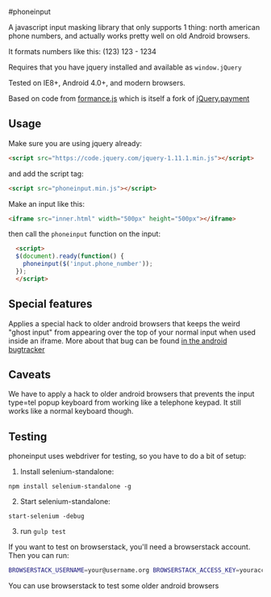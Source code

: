#phoneinput

A javascript input masking library that only supports 1 thing: north american phone numbers, and actually works pretty well on old Android browsers.

It formats numbers like this: (123) 123 - 1234

Requires that you have jquery installed and available as `window.jQuery`

Tested on IE8+, Android 4.0+, and modern browsers.

Based on code from [formance.js](http://omarshammas.github.io/formancejs) which is itself a fork of [jQuery.payment](https://github.com/stripe/jquery.payment)

## Usage

Make sure you are using jquery already:

```html
<script src="https://code.jquery.com/jquery-1.11.1.min.js"></script>
```

and add the script tag:

```html
<script src="phoneinput.min.js"></script>
```

Make an input like this:

```html
<iframe src="inner.html" width="500px" height="500px"></iframe>
```

then call the `phoneinput` function on the input:

```html
  <script>
  $(document).ready(function() {
    phoneinput($('input.phone_number'));
  });
  </script>
```

## Special features
Applies a special hack to older android browsers that keeps the weird "ghost input" from appearing over the top of your normal input when used inside an iframe.  More about that bug can be found [in the android bugtracker](https://code.google.com/p/android/issues/detail?id=30964)

## Caveats
We have to apply a hack to older android browsers that prevents the input type=tel popup keyboard from working like a telephone keypad.  It still works like a normal keyboard though.

## Testing

phoneinput uses webdriver for testing, so you have to do a bit of setup:

1. Install selenium-standalone:
```
npm install selenium-standalone -g
```
2. Start selenium-standalone:
```
start-selenium -debug
```
3. run `gulp test`


If you want to test on browserstack, you'll need a browserstack account.  Then you can run:

```bash
BROWSERSTACK_USERNAME=your@username.org BROWSERSTACK_ACCESS_KEY=youraccesskey gulp test
```

You can use browserstack to test some older android browsers
